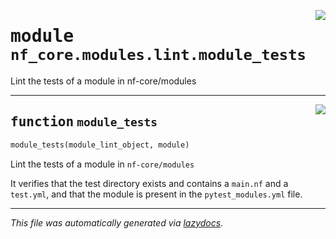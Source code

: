 <!-- markdownlint-disable -->

<a href="../../../../../../tools/nf_core/modules/lint/module_tests.py#L0"><img align="right" style="float:right;" src="https://img.shields.io/badge/-source-cccccc?style=flat-square"></a>

# <kbd>module</kbd> `nf_core.modules.lint.module_tests`

Lint the tests of a module in nf-core/modules

---

<a href="../../../../../../tools/nf_core/modules/lint/module_tests.py#L12"><img align="right" style="float:right;" src="https://img.shields.io/badge/-source-cccccc?style=flat-square"></a>

## <kbd>function</kbd> `module_tests`

```python
module_tests(module_lint_object, module)
```

Lint the tests of a module in `nf-core/modules`

It verifies that the test directory exists and contains a `main.nf` and a `test.yml`, and that the module is present in the `pytest_modules.yml` file.

---

_This file was automatically generated via [lazydocs](https://github.com/ml-tooling/lazydocs)._
